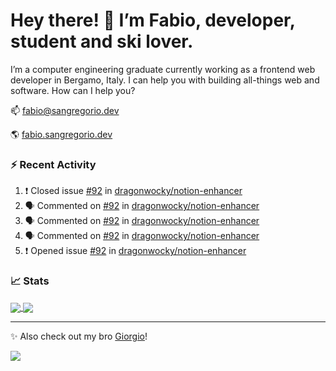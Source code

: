 # Hey there! 👋 I’m Fabio, developer, student and ski lover.

I’m a computer engineering graduate currently working as a frontend web developer in Bergamo, Italy. I can help you with building all-things web and software.
How can I help you?

📫 [fabio@sangregorio.dev](mailto:fabio@sangregorio.dev)

🌎 [fabio.sangregorio.dev](https://fabio.sangregorio.dev)


### :zap: Recent Activity

<!--START_SECTION:activity-->
1. ❗️ Closed issue [#92](https://github.com//dragonwocky/notion-enhancer/issues/92) in [dragonwocky/notion-enhancer](https://github.com//dragonwocky/notion-enhancer)
2. 🗣 Commented on [#92](https://github.com//dragonwocky/notion-enhancer/issues/92) in [dragonwocky/notion-enhancer](https://github.com//dragonwocky/notion-enhancer)
3. 🗣 Commented on [#92](https://github.com//dragonwocky/notion-enhancer/issues/92) in [dragonwocky/notion-enhancer](https://github.com//dragonwocky/notion-enhancer)
4. 🗣 Commented on [#92](https://github.com//dragonwocky/notion-enhancer/issues/92) in [dragonwocky/notion-enhancer](https://github.com//dragonwocky/notion-enhancer)
5. ❗️ Opened issue [#92](https://github.com//dragonwocky/notion-enhancer/issues/92) in [dragonwocky/notion-enhancer](https://github.com//dragonwocky/notion-enhancer)
<!--END_SECTION:activity-->


### 📈 Stats


<a href="https://github.com/fabiosangregorio">
  <img align="center" src="https://github-readme-stats.vercel.app/api/top-langs/?username=fabiosangregorio&layout=compact&title_color=24292e&bg_color=ffffff" />
</a>
<a href="https://github.com/fabiosangregorio">
  <img align="center" src="https://github-readme-stats.vercel.app/api?username=fabiosangregorio&show_icons=true&theme=graywhite&count_private=true&hide_rank=true&include_all_commits=true&bg_color=ffffff&hide=stars" />
</a>

<!--
**jamesgeorge007/jamesgeorge007** is a ✨ _special_ ✨ repository because its `README.md` (this file) appears on your GitHub profile.

Here are some ideas to get you started:

- 🌱 I’m currently learning ...
- 👯 I’m looking to collaborate on ...
- 🤔 I’m looking for help with ...
- 💬 Ask me about ...
- 😄 Pronouns: ...
- ⚡ Fun fact: ...
-->

---
✨ Also check out my bro [Giorgio](https://github.com/GiorgioBertolotti)!

![](https://komarev.com/ghpvc/?username=fabiosangregorio)
